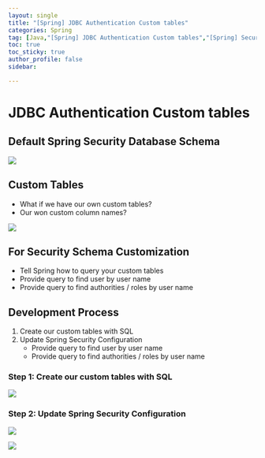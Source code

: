 ```yaml
---
layout: single
title: "[Spring] JDBC Authentication Custom tables"
categories: Spring
tag: [Java,"[Spring] JDBC Authentication Custom tables","[Spring] Security Schema Customization"]
toc: true
toc_sticky: true
author_profile: false
sidebar:

---
```

# JDBC Authentication Custom tables

## Default Spring Security Database Schema

![](https://i.imgur.com/ueEMJdO.png)

## Custom Tables
- What if we have our own custom tables?
- Our won custom column names?

![](https://i.imgur.com/NZK6jZt.png)



## For Security Schema Customization
- Tell Spring how to query your custom tables
- Provide query to find user by user name
- Provide query to find authorities / roles by user name

## Development Process
1. Create our custom tables with SQL
2. Update Spring Security Configuration
	- Provide query to find user by user name
	- Provide query to find authorities / roles by user name


### Step 1: Create our custom tables with SQL

![](https://i.imgur.com/NZK6jZt.png)

### Step 2: Update Spring Security Configuration

![](https://i.imgur.com/xwcZESO.png)

![](https://i.imgur.com/yyDdwWN.png)

